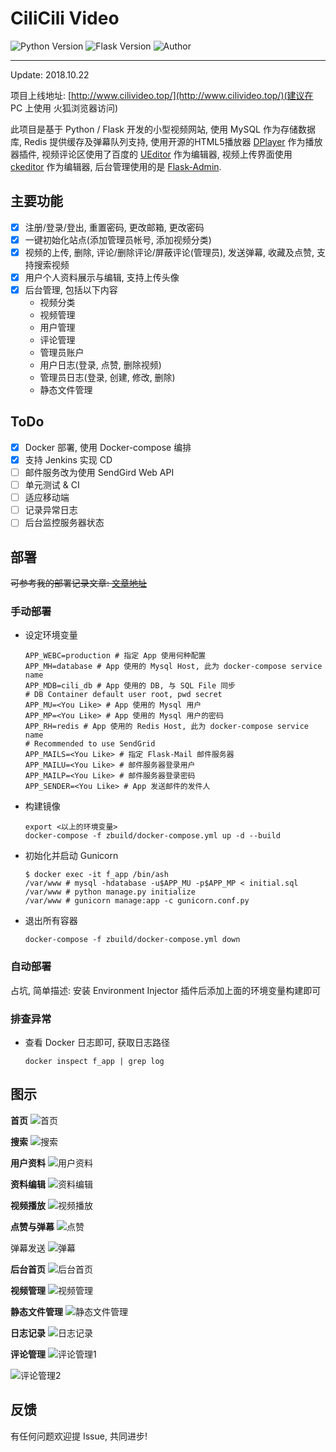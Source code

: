# CiliCili Video
![Python Version](https://img.shields.io/badge/Python-3.6.3-blue.svg)
![Flask Version](https://img.shields.io/badge/Flask-0.12.2-green.svg)
![Author](https://img.shields.io/badge/Powered%20by-F1renze-blue.svg)

---

Update: 2018.10.22

项目上线地址:  [http://www.cilivideo.top/](http://www.cilivideo.top/)(建议在 PC 上使用 火狐浏览器访问)

此项目是基于 Python / Flask 开发的小型视频网站, 使用 MySQL 作为存储数据库, Redis 提供缓存及弹幕队列支持, 使用开源的HTML5播放器 [DPlayer](https://github.com/MoePlayer/DPlayer) 作为播放器插件, 视频评论区使用了百度的 [UEditor](http://ueditor.baidu.com/website/) 作为编辑器, 视频上传界面使用 [ckeditor](https://ckeditor.com) 作为编辑器, 后台管理使用的是 [Flask-Admin](https://flask-admin.readthedocs.io/en/latest/).

## 主要功能
- [x] 注册/登录/登出, 重置密码, 更改邮箱, 更改密码
- [x] 一键初始化站点(添加管理员帐号, 添加视频分类)
- [x] 视频的上传, 删除, 评论/删除评论/屏蔽评论(管理员), 发送弹幕, 收藏及点赞, 支持搜索视频
- [x] 用户个人资料展示与编辑, 支持上传头像
- [x] 后台管理, 包括以下内容
  - 视频分类
  - 视频管理
  - 用户管理
  - 评论管理
  - 管理员账户
  - 用户日志(登录, 点赞, 删除视频)
  - 管理员日志(登录, 创建, 修改, 删除)
  - 静态文件管理

## ToDo

- [x] Docker 部署, 使用 Docker-compose 编排
- [x] 支持 Jenkins 实现 CD
- [ ] 邮件服务改为使用 SendGird Web API
- [ ] 单元测试 & CI
- [ ] 适应移动端
- [ ] 记录异常日志
- [ ] 后台监控服务器状态

## 部署
~~可参考我的部署记录文章: [文章地址](http://www.f1renze.top/2018/05/17/Flask-Gunicorn-Nginx-%E9%83%A8%E7%BD%B2%E8%AE%B0%E5%BD%95/)~~

### **手动部署**

- 设定环境变量

  ```shell
  APP_WEBC=production # 指定 App 使用何种配置
  APP_MH=database # App 使用的 Mysql Host, 此为 docker-compose service name
  APP_MDB=cili_db # App 使用的 DB, 与 SQL File 同步
  # DB Container default user root, pwd secret
  APP_MU=<You Like> # App 使用的 Mysql 用户
  APP_MP=<You Like> # App 使用的 Mysql 用户的密码
  APP_RH=redis # App 使用的 Redis Host, 此为 docker-compose service name
  # Recommended to use SendGrid
  APP_MAILS=<You Like> # 指定 Flask-Mail 邮件服务器
  APP_MAILU=<You Like> # 邮件服务器登录用户
  APP_MAILP=<You Like> # 邮件服务器登录密码
  APP_SENDER=<You Like> # App 发送邮件的发件人
  ```

- 构建镜像

  ```shell
  export <以上的环境变量>
  docker-compose -f zbuild/docker-compose.yml up -d --build
  ```

- 初始化并启动 Gunicorn

  ```shell
  $ docker exec -it f_app /bin/ash
  /var/www # mysql -hdatabase -u$APP_MU -p$APP_MP < initial.sql
  /var/www # python manage.py initialize
  /var/www # gunicorn manage:app -c gunicorn.conf.py
  ```

- 退出所有容器

  ```shell
  docker-compose -f zbuild/docker-compose.yml down
  ```

### **自动部署**
占坑, 简单描述: 安装 Environment Injector 插件后添加上面的环境变量构建即可

### **排查异常**

- 查看 Docker 日志即可, 获取日志路径

  ```shell
  docker inspect f_app | grep log
  ```


## 图示

**首页**
![首页](./README_img/index.png)

**搜索**
![搜索](./README_img/search.png)

**用户资料**
![用户资料](./README_img/user_profile.png)

**资料编辑**
![资料编辑](./README_img/user_profile_edit.png)

**视频播放**
![视频播放](./README_img/video.png)

**点赞与弹幕**
![点赞](./README_img/like.png)

弹幕发送
![弹幕](./README_img/danmu.png)

**后台首页**
![后台首页](./README_img/admin_index.png)

**视频管理**
![视频管理](./README_img/admin_video.png)

**静态文件管理**
![静态文件管理](./README_img/admin_static.png)

**日志记录**
![日志记录](./README_img/admin_log.png)

**评论管理**
![评论管理1](./README_img/admin_comment2.png)

![评论管理2](./README_img/admin_comment.png)

## 反馈
有任何问题欢迎提 Issue, 共同进步!